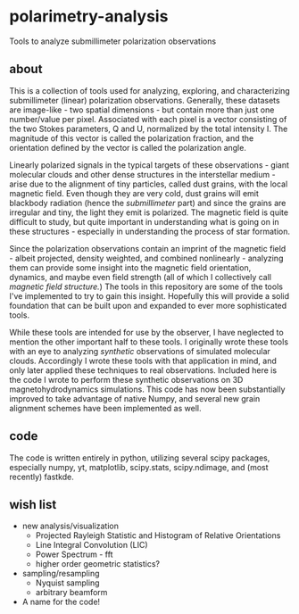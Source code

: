 # polarimetry-analysis
Tools to analyze submillimeter polarization observations

## about 
This is a collection of tools used for analyzing, exploring, and characterizing submillimeter (linear) polarization observations. Generally, these datasets are image-like - two spatial dimensions - but contain more than just one number/value per pixel. Associated with each pixel is a vector consisting of the two Stokes parameters, Q and U, normalized by the total intensity I. The magnitude of this vector is called the polarization fraction, and the orientation defined by the vector is called the polarization angle. 

Linearly polarized signals in the typical targets of these observations - giant molecular clouds and other dense structures in the interstellar medium - arise due to the alignment of tiny particles, called dust grains, with the local magnetic field. Even though they are very cold, dust grains will emit blackbody radiation (hence the *submillimeter* part) and since the grains are irregular and tiny, the light they emit is polarized. The magnetic field is quite difficult to study, but quite important in understanding what is going on in these structures - especially in understanding the process of star formation. 

Since the polarization observations contain an imprint of the magnetic field - albeit projected, density weighted, and combined nonlinearly - analyzing them can provide some insight into the magnetic field orientation, dynamics, and maybe even field strength (all of which I collectively call *magnetic field structure.*) The tools in this repository are some of the tools I've implemented to try to gain this insight. Hopefully this will provide a solid foundation that can be built upon and expanded to ever more sophisticated tools. 

While these tools are intended for use by the observer, I have neglected to mention the other important half to these tools. I originally wrote these tools with an eye to analyzing *synthetic* observations of simulated molecular clouds. Accordingly I wrote these tools with that application in mind, and only later applied these techniques to real observations. Included here is the code I wrote to perform these synthetic observations on 3D magnetohydrodynamics simulations. This code has now been substantially improved to take advantage of native Numpy, and several new grain alignment schemes have been implemented as well. 

## code
The code is written entirely in python, utilizing several scipy packages, especially numpy, yt, matplotlib, scipy.stats, scipy.ndimage, and (most recently) fastkde. 

## wish list 
* new analysis/visualization 
  * Projected Rayleigh Statistic and Histogram of Relative Orientations 
  * Line Integral Convolution (LIC)
  * Power Spectrum - fft 
  * higher order geometric statistics? 
* sampling/resampling 
  * Nyquist sampling 
  * arbitrary beamform 
* A name for the code!
